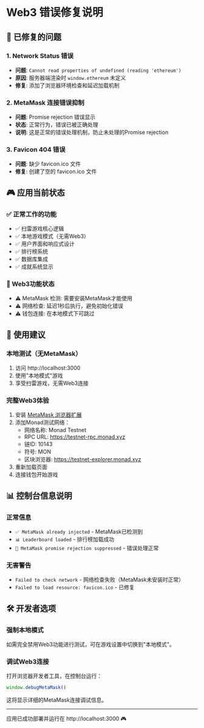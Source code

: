 # Web3 错误修复说明

## 🔧 已修复的问题

### 1. Network Status 错误
- **问题**: `Cannot read properties of undefined (reading 'ethereum')`
- **原因**: 服务器端渲染时 `window.ethereum` 未定义
- **修复**: 添加了浏览器环境检查和延迟加载机制

### 2. MetaMask 连接错误抑制
- **问题**: Promise rejection 错误显示
- **状态**: 正常行为，错误已被正确处理
- **说明**: 这是正常的错误处理机制，防止未处理的Promise rejection

### 3. Favicon 404 错误
- **问题**: 缺少 favicon.ico 文件
- **修复**: 创建了空的 favicon.ico 文件

## 🎮 应用当前状态

### ✅ 正常工作的功能
- ✅ 扫雷游戏核心逻辑
- ✅ 本地游戏模式（无需Web3）
- ✅ 用户界面和响应式设计
- ✅ 排行榜系统
- ✅ 数据库集成
- ✅ 成就系统显示

### 🔄 Web3功能状态
- ⚠️ MetaMask 检测: 需要安装MetaMask才能使用
- ⚠️ 网络检查: 延迟1秒后执行，避免初始化错误
- ⚠️ 钱包连接: 在本地模式下可跳过

## 🚀 使用建议

### 本地测试（无MetaMask）
1. 访问 http://localhost:3000
2. 使用"本地模式"游戏
3. 享受扫雷游戏，无需Web3连接

### 完整Web3体验
1. 安装 [MetaMask 浏览器扩展](https://metamask.io/)
2. 添加Monad测试网络：
   - 网络名称: Monad Testnet
   - RPC URL: https://testnet-rpc.monad.xyz
   - 链ID: 10143
   - 符号: MON
   - 区块浏览器: https://testnet-explorer.monad.xyz
3. 重新加载页面
4. 连接钱包开始游戏

## 📊 控制台信息说明

### 正常信息
- `✅ MetaMask already injected` - MetaMask已检测到
- `📊 Leaderboard loaded` - 排行榜加载成功
- `🚫 MetaMask promise rejection suppressed` - 错误处理正常

### 无害警告
- `Failed to check network` - 网络检查失败（MetaMask未安装时正常）
- `Failed to load resource: favicon.ico` - 已修复

## 🛠️ 开发者选项

### 强制本地模式
如需完全禁用Web3功能进行测试，可在游戏设置中切换到"本地模式"。

### 调试Web3连接
打开浏览器开发者工具，在控制台运行：
```javascript
window.debugMetaMask()
```

这将显示详细的MetaMask连接调试信息。

---

应用已成功部署并运行在 http://localhost:3000 🎮